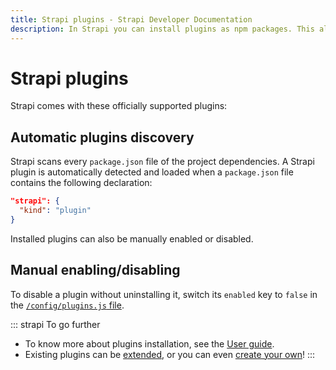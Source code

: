 ```yaml
---
title: Strapi plugins - Strapi Developer Documentation
description: In Strapi you can install plugins as npm packages. This allows for easy updates and respect best practices.
---
```


<!-- TODO: update SEO -->

# Strapi plugins

Strapi comes with these officially supported plugins:

<PluginsLinks>
</PluginsLinks>

## Automatic plugins discovery

Strapi scans every `package.json` file of the project dependencies. A Strapi plugin is automatically detected and loaded when a `package.json` file contains the following declaration:

```json
"strapi": {
  "kind": "plugin"
}
```

Installed plugins can also be manually enabled or disabled.

## Manual enabling/disabling

To disable a plugin without uninstalling it, switch its `enabled` key to `false` in the [`/config/plugins.js` file](/developer-docs/latest/setup-deployment-guides/configurations/optional/plugins.md).


::: strapi To go further
* To know more about plugins installation, see the [User guide](/user-docs/latest/plugins/introduction-to-plugins.md).
* Existing plugins can be [extended](/developer-docs/latest/development/plugins-extension.md), or you can even [create your own](/developer-docs/latest/development/plugins-development.md)!
:::
